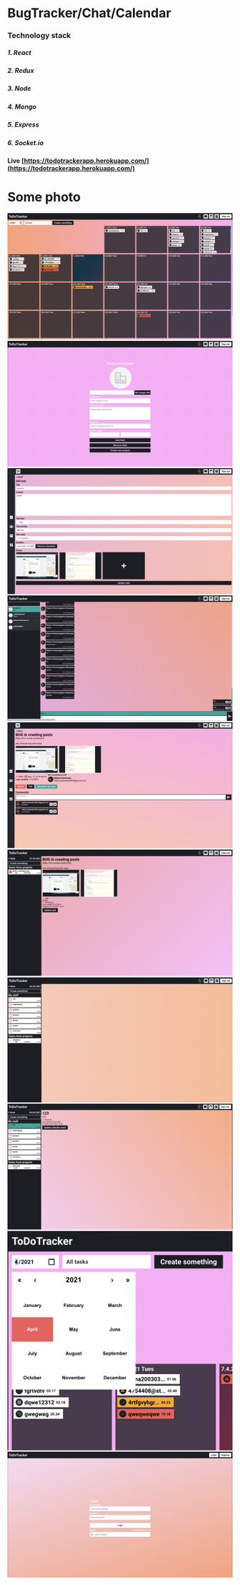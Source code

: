 


# BugTracker/Chat/Calendar

### Technology stack

##### 1. React

##### 2. Redux

##### 3. Node

##### 4. Mongo

##### 5. Express

##### 6. Socket.io


#### Live [https://todotrackerapp.herokuapp.com/](https://todotrackerapp.herokuapp.com/)


# Some photo

![](readme/1.png)
![](readme/2.png)
![](readme/3.png)
![](readme/4.png)
![](readme/5.png)
![](readme/6.png)
![](readme/7.png)
![](readme/8.png)
![](readme/9.png)
![](readme/10.png)


